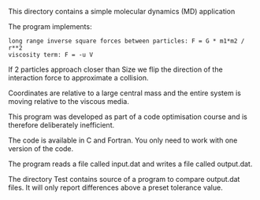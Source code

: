 This directory contains a simple molecular dynamics (MD) application

The program implements:

    long range inverse square forces between particles: F = G * m1*m2 / r**2
    viscosity term: F = -u V

If 2 particles approach closer than Size we flip the direction of the
interaction force to approximate a collision.

Coordinates are relative to a large central mass and the entire system is moving relative to the
viscous media.

This program was developed as part of a code optimisation course
and is therefore deliberately inefficient.

The code is available in C and Fortran. You only need to work with one version 
of the code.

The program reads a file called input.dat and writes a file called output.dat.

The directory Test contains source of a program to compare output.dat files.
It will only report differences above a preset tolerance value.

